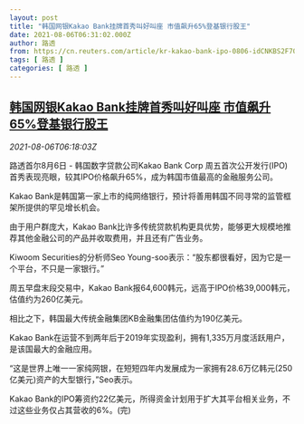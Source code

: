 ```yaml
---
layout: post
title: "韩国网银Kakao Bank挂牌首秀叫好叫座 市值飙升65%登基银行股王"
date: 2021-08-06T06:31:02.000Z
author: 路透
from: https://cn.reuters.com/article/kr-kakao-bank-ipo-0806-idCNKBS2F70M6
tags: [ 路透 ]
categories: [ 路透 ]
---
```

<!--1628231462000-->
[韩国网银Kakao Bank挂牌首秀叫好叫座 市值飙升65%登基银行股王](https://cn.reuters.com/article/kr-kakao-bank-ipo-0806-idCNKBS2F70M6)
------

<div>
<div><i>2021-08-06T06:18:03Z</i></div><p>路透首尔8月6日 - 韩国数字贷款公司Kakao Bank Corp  周五首次公开发行(IPO)首秀表现亮眼，较其IPO价格飙升65%，成为韩国市值最高的金融服务公司。</p><p>Kakao Bank是韩国第一家上市的纯网络银行，预计将善用韩国不同寻常的监管框架所提供的罕见增长机会。</p><p>由于用户群庞大，Kakao Bank比许多传统贷款机构更具优势，能够更大规模地推荐其他金融公司的产品并收取费用，并且还有广告业务。</p><p>Kiwoom Securities的分析师Seo Young-soo表示：“股东都很看好，因为它是一个平台，不只是一家银行。”</p><p>周五早盘末段交易中，Kakao Bank报64,600韩元，远高于IPO价格39,000韩元，估值约为260亿美元。</p><p>相比之下，韩国最大传统金融集团KB金融集团估值约为190亿美元。</p><p>Kakao Bank在运营不到两年后于2019年实现盈利，拥有1,335万月度活跃用户，是该国最大的金融应用。</p><p>“这是世界上唯一一家纯网银，在短短四年内发展成为一家拥有28.6万亿韩元(250亿美元)资产的大型银行，”Seo表示。</p><p>Kakao Bank的IPO筹资约22亿美元，所得资金计划用于扩大其平台相关业务，不过这些业务仅占其营收的6%。(完)</p>
</div>
